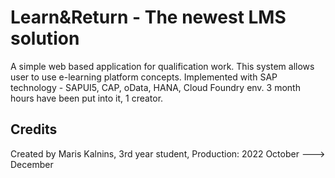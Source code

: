 # Learn&Return - The newest LMS solution

A simple web based application for qualification work.
This system allows user to use e-learning platform concepts.
Implemented with SAP technology - SAPUI5, CAP, oData, HANA, Cloud Foundry env.
3 month hours have been put into it, 1 creator.

## Credits

Created by Maris Kalnins,
3rd year student,
Production: 2022 October ---> December

